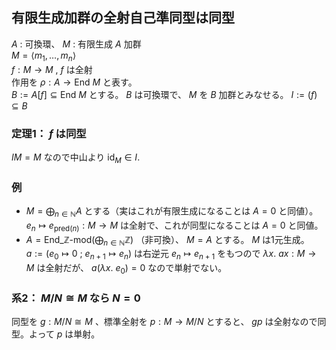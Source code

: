 ## 有限生成加群の全射自己準同型は同型
$A$ : 可換環、 $M$ : 有限生成 $A$ 加群  
$M=\langle m_1,\ldots ,m_n \rangle$  
$f:M\to M$ , $f$ は全射  
作用を $\rho:A\to \mathrm{End}\ M$ と表す。  
$B:=A[f]\subseteq \mathrm{End}\ M$ とする。 $B$ は可換環で、 $M$ を $B$ 加群とみなせる。 $I:=(f)\subseteq B$
### 定理1： $f$ は同型
$IM=M$ なので中山より $\mathrm{id}_M\in I$.
### 例
- $M=\bigoplus_{n\in\mathbb{N}}A$ とする（実はこれが有限生成になることは $A=0$ と同値）。
  $e_n\mapsto e_{\mathsf{pred}(n)}:M\to M$ は全射で、これが同型になることは $A=0$ と同値。
- $A=\mathrm{End}\_{\mathbb{Z}\text{-mod}}(\bigoplus_{n\in\mathbb{N}}\mathbb{Z})$ （非可換）、 $M=A$ とする。
  $M$ は1元生成。
  $a:=(e_0\mapsto 0\ ;\ e_{n+1}\mapsto e_n)$ は右逆元 $e_n\mapsto e_{n+1}$ をもつので
  $\lambda x.\ ax :M\to M$ は全射だが、 $a(\lambda x.\ e_0)=0$ なので単射でない。
### 系2： $M/N\cong M$ なら $N=0$
同型を $g:M/N\cong M$ 、標準全射を $p:M\to M/N$ とすると、
$gp$ は全射なので同型。よって $p$ は単射。
